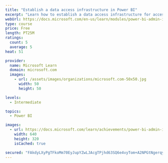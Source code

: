 ```yaml
---
title: "Establish a data access infrastructure in Power BI"
excerpt: "Learn how to establish a data access infrastructure for accessing all your data within Power BI."
webUrl: https://docs.microsoft.com/en-us/learn/modules/power-bi-admin-infrastructure/
type: course
price: Free
length: PT25M
ratings:
  count: 5
  average: 5
heat: 51

provider:
  name: Microsoft Learn
  domain: microsoft.com
  images:
    - url: /assets/images/organizations/microsoft.com-50x50.jpg
      width: 50
      height: 50

levels:
  - Intermediate

topics:
  - Power BI

images:
  - url: https://docs.microsoft.com/learn/achievements/power-bi-admin-infrastructure-social.png
    width: 640
    height: 320
    isCached: true

secured: "FAkdyLXyPgTFkoMm70EyJupYZwLJAcgTPjhd63SQ6e4vyTom+A2NPGtNgerqyOYLLhk90cm49Mn8VdKGWIFFMy5nMvkiV/Fx1H59CJbxDhF4JN9SvhqK6oXkc6GDJSKkVNU3hPrp6YSPqXSHhXHzzoGZpv5ASGNhY5V8C83soyCFw6AfMvTqgZHqS7s1uttwjHgJgfHMjqi4ato8rgiCYLcyxUcOAuFfbyesGKdcv7iBrWjIzPsB2TR33dbA0xdgQvQnXaqgiNl0oOUb2NR1AjUOtIYSWAAHH46DxLqYakKLXobbSy5mlu/QHyC8HahaYLCnBrFauFZyhHmMPKAoKFdc7bFLfw/j10dZ7JVaYLUZhV1zzN83i1PKjWhReVtxkz1QQbJy0ASxmT2tx9ndHbIw3kwr5G6PnIjlq5U0uZM=;HwhVxKOSoSguulgJEvFrDQ=="
---
```


